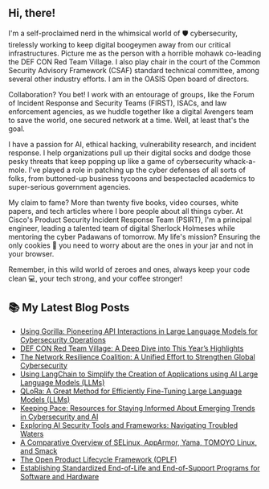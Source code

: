 ## Hi, there!
I'm a self-proclaimed nerd in the whimsical world of 🛡️ cybersecurity, tirelessly working to keep digital boogeymen away from our critical infrastructures. Picture me as the person with a horrible mohawk co-leading the DEF CON Red Team Village. I also play chair in the court of the Common Security Advisory Framework (CSAF) standard technical committee, among several other industry efforts. I am in the OASIS Open board of directors.

Collaboration? You bet! I work with an entourage of groups, like the Forum of Incident Response and Security Teams (FIRST), ISACs, and law enforcement agencies, as we huddle together like a digital Avengers team to save the world, one secured network at a time. Well, at least that's the goal.

I have a passion for AI, ethical hacking, vulnerability research, and incident response. I help organizations pull up their digital socks and dodge those pesky threats that keep popping up like a game of cybersecurity whack-a-mole. I've played a role in patching up the cyber defenses of all sorts of folks, from buttoned-up business tycoons and bespectacled academics to super-serious government agencies.

My claim to fame? More than twenty five books, video courses, white papers, and tech articles where I bore people about all things cyber. At Cisco's Product Security Incident Response Team (PSIRT), I'm a principal engineer, leading a talented team of digital Sherlock Holmeses while mentoring the cyber Padawans of tomorrow. My life's mission? Ensuring the only cookies 🍪 you need to worry about are the ones in your jar and not in your browser. 

Remember, in this wild world of zeroes and ones, always keep your code clean 💻, your tech strong, and your coffee stronger!


## 📚 My Latest Blog Posts
<!-- BLOG-POST-LIST:START -->
- [Using Gorilla: Pioneering API Interactions in Large Language Models for Cybersecurity Operations](https://santosomar.medium.com/using-gorilla-pioneering-api-interactions-in-large-language-models-for-cybersecurity-operations-252ce018be6b?source=rss-fc39e28d7e52------2)
- [DEF CON Red Team Village: A Deep Dive into This Year’s Highlights](https://santosomar.medium.com/def-con-red-team-village-a-deep-dive-into-this-years-highlights-7480338fd611?source=rss-fc39e28d7e52------2)
- [The Network Resilience Coalition: A Unified Effort to Strengthen Global Cybersecurity](https://santosomar.medium.com/the-network-resilience-coalition-a-unified-effort-to-strengthen-global-cybersecurity-812d2ebff8d6?source=rss-fc39e28d7e52------2)
- [Using LangChain to Simplify the Creation of Applications using AI Large Language Models &lpar;LLMs&rpar;](https://santosomar.medium.com/using-langchain-to-simplify-the-creation-of-applications-using-ai-large-language-models-llms-5ca8b6a0c260?source=rss-fc39e28d7e52------2)
- [QLoRa: A Great Method for Efficiently Fine-Tuning Large Language Models &lpar;LLMs&rpar;](https://santosomar.medium.com/qlora-a-great-method-for-efficiently-fine-tuning-large-language-models-llms-1f332cf37e96?source=rss-fc39e28d7e52------2)
- [Keeping Pace: Resources for Staying Informed About Emerging Trends in Cybersecurity and AI](https://santosomar.medium.com/keeping-pace-resources-for-staying-informed-about-emerging-trends-in-cybersecurity-and-ai-8b975069f8f4?source=rss-fc39e28d7e52------2)
- [Exploring AI Security Tools and Frameworks: Navigating Troubled Waters](https://santosomar.medium.com/exploring-ai-security-tools-and-frameworks-navigating-troubled-waters-3db60d1ff366?source=rss-fc39e28d7e52------2)
- [A Comparative Overview of SELinux, AppArmor, Yama, TOMOYO Linux, and Smack](https://santosomar.medium.com/a-comparative-overview-of-selinux-apparmor-yama-tomoyo-linux-and-smack-bf7f0a1789cf?source=rss-fc39e28d7e52------2)
- [The Open Product Lifecycle Framework &lpar;OPLF&rpar;](https://santosomar.medium.com/the-open-product-lifecycle-framework-oplf-5462eba91084?source=rss-fc39e28d7e52------2)
- [Establishing Standardized End-of-Life and End-of-Support Programs for  Software and Hardware](https://santosomar.medium.com/establishing-standardized-end-of-life-and-end-of-support-programs-for-software-and-hardware-e3e231898e02?source=rss-fc39e28d7e52------2)
<!-- BLOG-POST-LIST:END -->


